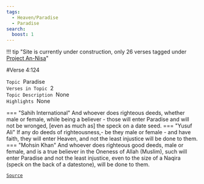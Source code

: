```yaml
---
tags:
  - Heaven/Paradise
  - Paradise
search:
  boost: 1 
---
```

!!! tip "Site is currently under construction, only 26 verses tagged under [Project An-Nisa](/an-nisa)"

#Verse  4:124

`Topic`&nbsp; Paradise   
`Verses in Topic`&nbsp; 2  
`Topic Description`&nbsp; None    
`Highlights`&nbsp; None   

=== "Sahih International"
    And whoever does righteous deeds, whether male or female, while being a believer - those will enter Paradise and will not be wronged, [even as much as] the speck on a date seed.
=== "Yusuf Ali"
    If any do deeds of righteousness,- be they male or female - and have faith, they will enter Heaven, and not the least injustice will be done to them.
=== "Mohsin Khan"
    And whoever does righteous good deeds, male or female, and is a true believer in the Oneness of Allah (Muslim), such will enter Paradise and not the least injustice, even to the size of a Naqira (speck on the back of a date­stone), will be done to them.

<a href="https://corpus.quran.com/translation.jsp?chapter= 4&verse=124" target="_blank">`Source`</a>

